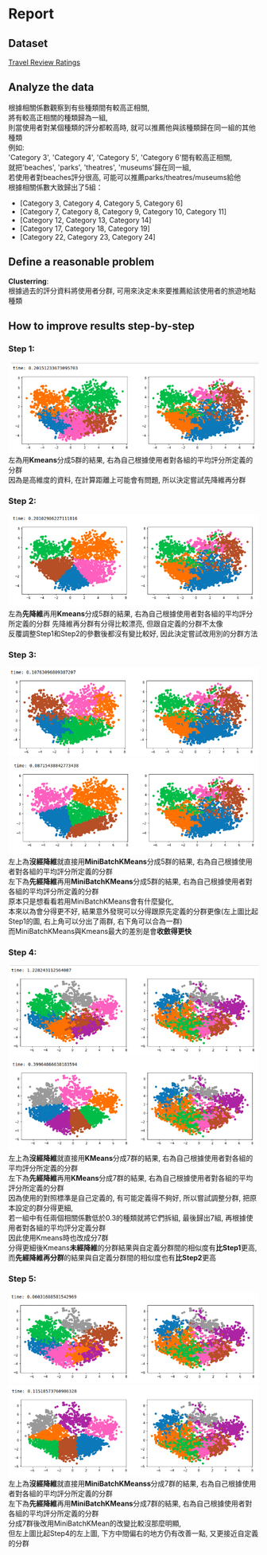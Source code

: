 # Report
## Dataset
[Travel Review Ratings](https://archive.ics.uci.edu/ml/datasets/Tarvel+Review+Ratings)
## Analyze the data
根據相關係數觀察到有些種類間有較高正相關,  
將有較高正相關的種類歸為一組,  
則當使用者對某個種類的評分都較高時, 就可以推薦他與該種類歸在同一組的其他種類  
例如:   
'Category 3', 'Category 4', 'Category 5', 'Category 6'間有較高正相關,  
就把'beaches', 'parks', 'theatres', 'museums'歸在同一組,  
若使用者對beaches評分很高, 可能可以推薦parks/theatres/museums給他  
根據相關係數大致歸出了5組：
* [Category 3, Category 4, Category 5, Category 6]
* [Category 7, Category 8, Category 9, Category 10, Category 11]
* [Category 12, Category 13, Category 14]
* [Category 17, Category 18, Category 19]
* [Category 22, Category 23, Category 24]
## Define a reasonable problem
**Clusterring**:   
    根據過去的評分資料將使用者分群, 可用來決定未來要推薦給該使用者的旅遊地點種類
## How to improve results step-by-step
### Step 1:
![alt text](https://github.com/JCP1014/Travel-Review-Rating-Prediction/blob/master/figure/1.png)  
左為用**Kmeans**分成5群的結果, 右為自己根據使用者對各組的平均評分所定義的分群  
因為是高維度的資料, 在計算距離上可能會有問題, 所以決定嘗試先降維再分群  
### Step 2:
![alt text](https://github.com/JCP1014/Travel-Review-Rating-Prediction/blob/master/figure/2.png)  
左為**先降維**再用**Kmeans**分成5群的結果, 右為自己根據使用者對各組的平均評分所定義的分群
先降維再分群有分得比較漂亮, 但跟自定義的分群不太像  
反覆調整Step1和Step2的參數後都沒有變比較好, 因此決定嘗試改用別的分群方法
### Step 3:
![alt text](https://github.com/JCP1014/Travel-Review-Rating-Prediction/blob/master/figure/3.png)  
![alt text](https://github.com/JCP1014/Travel-Review-Rating-Prediction/blob/master/figure/4.png)  
左上為**沒經降維**就直接用**MiniBatchKMeans**分成5群的結果, 右為自己根據使用者對各組的平均評分所定義的分群  
左下為**先經降維**再用**MiniBatchKMeans**分成5群的結果, 右為自己根據使用者對各組的平均評分所定義的分群  
原本只是想看看若用MiniBatchKMeans會有什麼變化,   
本來以為會分得更不好, 結果意外發現可以分得跟原先定義的分群更像(左上圖比起Step1的圖, 右上角可以分出了兩群, 右下角可以合為一群)      
而MiniBatchKMeans與Kmeans最大的差別是會**收斂得更快**  
### Step 4:
![alt text](https://github.com/JCP1014/Travel-Review-Rating-Prediction/blob/master/figure/5.png)  
![alt text](https://github.com/JCP1014/Travel-Review-Rating-Prediction/blob/master/figure/6.png)  
左上為**沒經降維**就直接用**KMeans**分成7群的結果, 右為自己根據使用者對各組的平均評分所定義的分群  
左下為**先經降維**再用**KMeans**分成7群的結果, 右為自己根據使用者對各組的平均評分所定義的分群  
因為使用的對照標準是自己定義的, 有可能定義得不夠好, 所以嘗試調整分群, 把原本設定的群分得更細,   
若一組中有任兩個相關係數低於0.3的種類就將它們拆組, 最後歸出7組, 再根據使用者對各組的平均評分定義分群  
因此使用Kmeans時也改成分7群  
分得更細後Kmeans**未經降維**的分群結果與自定義分群間的相似度有**比Step1**更高,  
而**先經降維再分群**的結果與自定義分群間的相似度也有**比Step2**更高  

### Step 5:
![alt text](https://github.com/JCP1014/Travel-Review-Rating-Prediction/blob/master/figure/7.png)  
![alt text](https://github.com/JCP1014/Travel-Review-Rating-Prediction/blob/master/figure/8.png)  
左上為**沒經降維**就直接用**MiniBatchKMeanss**分成7群的結果, 右為自己根據使用者對各組的平均評分所定義的分群  
左下為**先經降維**再用**MiniBatchKMeans**分成7群的結果, 右為自己根據使用者對各組的平均評分所定義的分群  
分成7群後改用MiniBatchKMean的改變比較沒那麼明顯,  
但左上圖比起Step4的左上圖, 下方中間偏右的地方仍有改善一點, 又更接近自定義的分群
